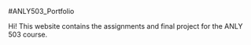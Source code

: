 #ANLY503_Portfolio

Hi! This website contains the assignments and final project for the ANLY 503 course.
